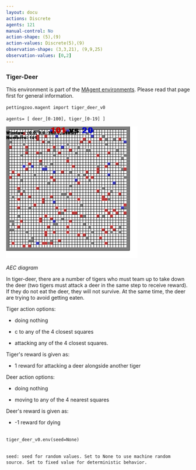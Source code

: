 ```yaml
---
layout: docu
actions: Discrete
agents: 121
manual-control: No
action-shape: (5),(9)
action-values: Discrete(5),(9)
observation-shape: (3,3,21), (9,9,25)
observation-values: [0,2]
---
```



### Tiger-Deer



This environment is part of the [MAgent environments](../magent). Please read that page first for general information.





`pettingzoo.magent import tiger_deer_v0`



`agents= [ deer_[0-100], tiger_[0-19] ]`



![](magent_tiger_deer.gif)



*AEC diagram*



In tiger-deer, there are a number of tigers who must team up to take down the deer (two tigers must attack a deer in the same step to receive reward). If they do not eat the deer, they will not survive. At the same time, the deer are trying to avoid getting eaten.  



Tiger action options:



* doing nothing

* c to any of the 4 closest squares

* attacking any of the 4 closest squares.



Tiger's reward is given as:



* 1 reward for attacking a deer alongside another tiger



Deer action options:



* doing nothing

* moving to any of the 4 nearest squares



Deer's reward is given as:



* -1 reward for dying





```

tiger_deer_v0.env(seed=None)

```



```

seed: seed for random values. Set to None to use machine random source. Set to fixed value for deterministic behavior.

```
